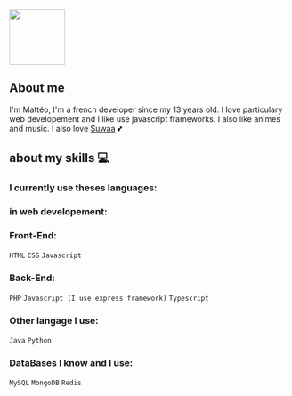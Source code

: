 <img src="https://i.imgur.com/LA3TK0j.gif" width="100">

## About me

I'm Mattéo, I'm a french developer since my 13 years old. I love particulary web developement and I like use javascript frameworks. I also like animes and music. I also love <a href="https://github.com/Suwah">Suwaa</a> 💕

## about my skills 💻

### I currently use theses languages:

### in web developement:
### Front-End:
`HTML`
`CSS`
`Javascript`

### Back-End:
`PHP`
`Javascript (I use express framework)`
`Typescript`

### Other langage I use:
`Java` `Python`

### DataBases I know and I use:
`MySQL`
`MongoDB`
`Redis`
